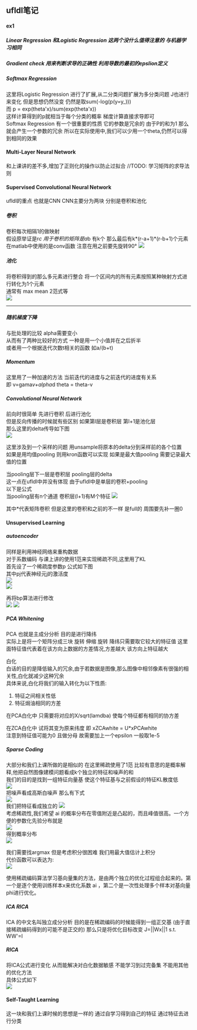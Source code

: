 ## ufldl笔记
#### ex1
##### Linear Regression 和Logistic Regression 这两个没什么值得注意的 与机器学习相同  
##### Gradient check 用来判断求导的正确性 利用导数的最初的epslion定义  

##### Softmax Regression  
这里将Logistic Regression 进行了扩展,从二分类问题扩展为多分类问题
J也进行来变化 但是思想仍然没变 仍然是取sum(-log(p(y=y_)))  
而 p = exp(theta'x)/sum(exp(theta'x))  
这样计算得到的p就相当于每个分类的概率
梯度计算直接求导即可  
Softmax Regression 有一个很重要的性质 它的参数是冗余的 由于P的和为1 那么就会产生一个参数的冗余 所以在实际使用中,我们可以少用一个theta,仍然可以得到相同的效果

#### Multi-Layer Neural Network
和上课讲的差不多,增加了正则化的操作以防止过拟合
//TODO: 学习矩阵的求导法则

#### Supervised Convolutional Neural Network
ufldl的重点 也就是CNN
CNN主要分为两块 分别是卷积和池化  
##### 卷积 
卷积每次相隔1的做映射   
假设原举证是r*c 用于卷积的矩阵是a*b 有k个 那么最后有k*(r-a+1)*(r-b+1)个元素  
在matlab中使用的是conv函数 注意在用之前要先旋转90°
![](http://ufldl.stanford.edu/tutorial/images/Convolution_schematic.gif)

##### 池化  
将卷积得到的那么多元素进行整合  将一个区间内的所有元素按照某种映射方式进行转化为1个元素  
通常有 max  mean 2范式等  
![](http://ufldl.stanford.edu/tutorial/images/Pooling_schematic.gif)

---

##### 随机梯度下降  
与批处理的比较 alpha需要变小  
从而有了两种比较好的方式 一种是用一个小值并在之后折半  
或者用一个根据迭代次数t相关的函数 如a/(b+t)

##### Momentum  
这里用了一种加速的方法  当前迭代的进度与之前迭代的进度有关系  
即 v=gama*v+alpha*d  theta = theta-v

##### Convolutional Neural Network  
前向时很简单 先进行卷积 后进行池化  
但是反向传播的时候就有些区别
如果第l层是卷积层 第l+1是池化层  
那么这里的delta传导如下图  
![](http://images.cnitblog.com/blog/381513/201312/11080853-06c3fdc33e66423490d7560de2cbbeb9.png)

这里涉及到一个采样的问题 用unsample将原本的delta分到采样前的各个位置   
如果是用均值pooling 则用kron函数可以实现 如果是最大值pooling 需要记录最大值的位置

当pooling层下一层是卷积层 pooling层的delta  
这一点在ufldl中并没有体现 由于ufldl中是单层的卷积+pooling  
以下是公式  
当pooling层有n个通道 卷积层(l+1)有M个特征 
![](http://images.cnitblog.com/blog/381513/201312/10233224-de029dc4d24a40e0b6ad19289184ee43.png)

其中*代表矩阵卷积 但是这里的卷积和之前的不一样 是full的 周围要先补一圈0

#### Unsupervised Learning
##### autoencoder 
同样是利用神经网络来重构数据  
对于系数编码 与课上讲的使用1范来实现稀疏不同,这里用了KL  
首先设了一个稀疏度参数p 
公式如下图  
其中pj代表神经元j的激活度  
![](http://ufldl.stanford.edu/wiki/images/math/8/7/2/8728009d101b17918c7ef40a6b1d34bb.png)  
![](http://ufldl.stanford.edu/wiki/images/math/8/a/7/8a77066279d89dae4688d9bf4508e0a1.png)

再将bp算法进行修改  
![](http://ufldl.stanford.edu/wiki/images/math/7/a/4/7a4ac86b3559db835f4357987252b088.png)
![](http://ufldl.stanford.edu/wiki/images/math/b/e/f/bef8a29947bfb0d746c54a7d922874e8.png)

##### PCA Whitening
PCA 也就是主成分分析 目的是进行降纬  
实际上是将一个矩阵分成三块 旋转 伸缩 旋转
降纬只需要取它较大的特征值 这里面特征值代表着在该方向上数据的方差情况,方差越大 该方向上特征越大

白化  
白话的目的是降低输入的冗余,由于若数据是图像,那么图像中相邻像素有很强的相关性,白化就减少这种冗余  
具体来说,白化将我们的输入转化为以下性质:  
1. 特征之间相关性低
2. 特征焗油相同的方差

在PCA白化中  只需要将对应的X/sqrt(lamdba) 使每个特征都有相同的协方差

在ZCA白化中 试将其变为原来纬度 即 xZCAwhite = U*xPCAwhite  
注意到特征值可能为0 且做分母 故需要加上一个epsilon  一般取1e-5

##### Sparse Coding
大部分和我们上课所做的是相似的 在这里稀疏使用了1范
比较有意思的是概率解释,他把自然图像建模问题看成k个独立的特征和噪声的和  
我们的目的是找到一组特征向量基 使这个特征基与之前假设的特征KL散度低  
![](http://ufldl.stanford.edu/wiki/images/math/7/b/3/7b39a1c36dc8d6463e4997495334c0f8.png)  
把噪声看成高斯白噪声 
那么有下式  
![](http://ufldl.stanford.edu/wiki/images/math/9/d/6/9d634e2a1b3457f439d442bf61f7381b.png)  
我们把特征看成独立的 
![](http://ufldl.stanford.edu/wiki/images/math/d/8/9/d89ec802e2b5461efa8d0d2d84f9e829.png)  
考虑稀疏性,我们希望 ai 的概率分布在零值附近是凸起的，而且峰值很高。一个方便的参数化先验分布就是  
![](http://ufldl.stanford.edu/wiki/images/math/8/5/0/850c6b42874fde83fef6001ba388d0b4.png)  
得到概率分布  
![](http://ufldl.stanford.edu/wiki/images/math/6/b/7/6b7b96f043bd1d85571edc7ac556921e.png)  

我们需要找argmax 但是考虑积分很困难  我们用最大值估计上积分  
代价函数可以表达为:  
![](http://ufldl.stanford.edu/wiki/images/math/e/3/4/e34c091d504207038943443866f62ccc.png)

使用稀疏编码算法学习基向量集的方法，是由两个独立的优化过程组合起来的。第一个是逐个使用训练样本x来优化系数 ai ，第二个是一次性处理多个样本对基向量phi进行优化。


##### ICA RICA
ICA 的中文名叫独立成分分析
目的是在稀疏编码的时候能得到一组正交基 (由于直接稀疏编码得到的可能不是正交的) 那么只是将优化目标改变 J=||Wx||1  s.t. WW'=I

##### RICA
将ICA公式进行变化 从而能解决对白化数据敏感 不能学习到过完备集 不能用其他的优化方法  
具体公式如下  
![](http://img.blog.csdn.net/20130717111256125?watermark/2/text/aHR0cDovL2Jsb2cuY3Nkbi5uZXQveGlhb19qaWFuZzIwMTI=/font/5a6L5L2T/fontsize/400/fill/I0JBQkFCMA==/dissolve/70/gravity/SouthEast)


#### Self-Taught Learning
这一块和我们上课时候的思想是一样的 通过自学习得到自己的特征 通过特征去进行分类

